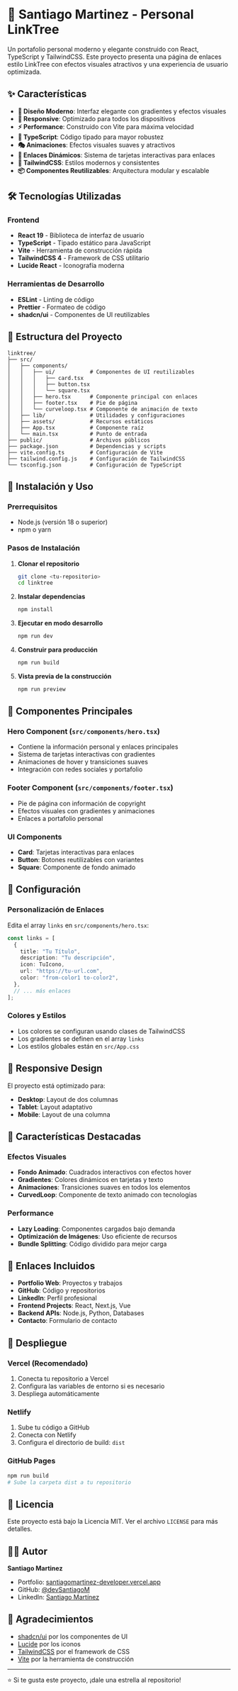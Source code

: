# 🚀 Santiago Martinez - Personal LinkTree

Un portafolio personal moderno y elegante construido con React, TypeScript y TailwindCSS. Este proyecto presenta una página de enlaces estilo LinkTree con efectos visuales atractivos y una experiencia de usuario optimizada.

## ✨ Características

- **🎨 Diseño Moderno**: Interfaz elegante con gradientes y efectos visuales
- **📱 Responsive**: Optimizado para todos los dispositivos
- **⚡ Performance**: Construido con Vite para máxima velocidad
- **🎯 TypeScript**: Código tipado para mayor robustez
- **🎭 Animaciones**: Efectos visuales suaves y atractivos
- **🔗 Enlaces Dinámicos**: Sistema de tarjetas interactivas para enlaces
- **🎨 TailwindCSS**: Estilos modernos y consistentes
- **📦 Componentes Reutilizables**: Arquitectura modular y escalable

## 🛠️ Tecnologías Utilizadas

### Frontend

- **React 19** - Biblioteca de interfaz de usuario
- **TypeScript** - Tipado estático para JavaScript
- **Vite** - Herramienta de construcción rápida
- **TailwindCSS 4** - Framework de CSS utilitario
- **Lucide React** - Iconografía moderna

### Herramientas de Desarrollo

- **ESLint** - Linting de código
- **Prettier** - Formateo de código
- **shadcn/ui** - Componentes de UI reutilizables

## 📁 Estructura del Proyecto

```
linktree/
├── src/
│   ├── components/
│   │   ├── ui/           # Componentes de UI reutilizables
│   │   │   ├── card.tsx
│   │   │   ├── button.tsx
│   │   │   └── square.tsx
│   │   ├── hero.tsx      # Componente principal con enlaces
│   │   ├── footer.tsx    # Pie de página
│   │   └── curveloop.tsx # Componente de animación de texto
│   ├── lib/              # Utilidades y configuraciones
│   ├── assets/           # Recursos estáticos
│   ├── App.tsx           # Componente raíz
│   └── main.tsx          # Punto de entrada
├── public/               # Archivos públicos
├── package.json          # Dependencias y scripts
├── vite.config.ts        # Configuración de Vite
├── tailwind.config.js    # Configuración de TailwindCSS
└── tsconfig.json         # Configuración de TypeScript
```

## 🚀 Instalación y Uso

### Prerrequisitos

- Node.js (versión 18 o superior)
- npm o yarn

### Pasos de Instalación

1. **Clonar el repositorio**

   ```bash
   git clone <tu-repositorio>
   cd linktree
   ```

2. **Instalar dependencias**

   ```bash
   npm install
   ```

3. **Ejecutar en modo desarrollo**

   ```bash
   npm run dev
   ```

4. **Construir para producción**

   ```bash
   npm run build
   ```

5. **Vista previa de la construcción**
   ```bash
   npm run preview
   ```

## 🎨 Componentes Principales

### Hero Component (`src/components/hero.tsx`)

- Contiene la información personal y enlaces principales
- Sistema de tarjetas interactivas con gradientes
- Animaciones de hover y transiciones suaves
- Integración con redes sociales y portafolio

### Footer Component (`src/components/footer.tsx`)

- Pie de página con información de copyright
- Efectos visuales con gradientes y animaciones
- Enlaces a portafolio personal

### UI Components

- **Card**: Tarjetas interactivas para enlaces
- **Button**: Botones reutilizables con variantes
- **Square**: Componente de fondo animado

## 🔧 Configuración

### Personalización de Enlaces

Edita el array `links` en `src/components/hero.tsx`:

```typescript
const links = [
  {
    title: "Tu Título",
    description: "Tu descripción",
    icon: TuIcono,
    url: "https://tu-url.com",
    color: "from-color1 to-color2",
  },
  // ... más enlaces
];
```

### Colores y Estilos

- Los colores se configuran usando clases de TailwindCSS
- Los gradientes se definen en el array `links`
- Los estilos globales están en `src/App.css`

## 📱 Responsive Design

El proyecto está optimizado para:

- **Desktop**: Layout de dos columnas
- **Tablet**: Layout adaptativo
- **Mobile**: Layout de una columna

## 🎯 Características Destacadas

### Efectos Visuales

- **Fondo Animado**: Cuadrados interactivos con efectos hover
- **Gradientes**: Colores dinámicos en tarjetas y texto
- **Animaciones**: Transiciones suaves en todos los elementos
- **CurvedLoop**: Componente de texto animado con tecnologías

### Performance

- **Lazy Loading**: Componentes cargados bajo demanda
- **Optimización de Imágenes**: Uso eficiente de recursos
- **Bundle Splitting**: Código dividido para mejor carga

## 🔗 Enlaces Incluidos

- **Portfolio Web**: Proyectos y trabajos
- **GitHub**: Código y repositorios
- **LinkedIn**: Perfil profesional
- **Frontend Projects**: React, Next.js, Vue
- **Backend APIs**: Node.js, Python, Databases
- **Contacto**: Formulario de contacto

## 🚀 Despliegue

### Vercel (Recomendado)

1. Conecta tu repositorio a Vercel
2. Configura las variables de entorno si es necesario
3. Despliega automáticamente

### Netlify

1. Sube tu código a GitHub
2. Conecta con Netlify
3. Configura el directorio de build: `dist`

### GitHub Pages

```bash
npm run build
# Sube la carpeta dist a tu repositorio
```

## 📄 Licencia

Este proyecto está bajo la Licencia MIT. Ver el archivo `LICENSE` para más detalles.

## 👨‍💻 Autor

**Santiago Martinez**

- Portfolio: [santiagomartinez-developer.vercel.app](https://santiagomartinez-developer.vercel.app/)
- GitHub: [@devSantiagoM](https://github.com/devSantiagoM)
- LinkedIn: [Santiago Martínez](https://www.linkedin.com/in/santiago-mart%C3%ADnez-5496b8364/)

## 🙏 Agradecimientos

- [shadcn/ui](https://ui.shadcn.com/) por los componentes de UI
- [Lucide](https://lucide.dev/) por los iconos
- [TailwindCSS](https://tailwindcss.com/) por el framework de CSS
- [Vite](https://vitejs.dev/) por la herramienta de construcción

---

⭐ Si te gusta este proyecto, ¡dale una estrella al repositorio!
